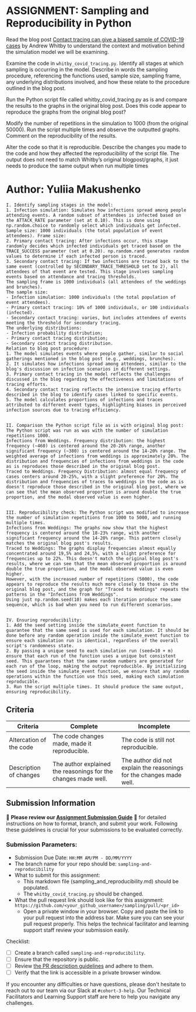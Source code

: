 # ASSIGNMENT: Sampling and Reproducibility in Python

Read the blog post [Contact tracing can give a biased sample of COVID-19 cases](https://andrewwhitby.com/2020/11/24/contact-tracing-biased/) by Andrew Whitby to understand the context and motivation behind the simulation model we will be examining.

Examine the code in `whitby_covid_tracing.py`. Identify all stages at which sampling is occurring in the model. Describe in words the sampling procedure, referencing the functions used, sample size, sampling frame, any underlying distributions involved, and how these relate to the procedure outlined in the blog post.

Run the Python script file called whitby_covid_tracing.py as is and compare the results to the graphs in the original blog post. Does this code appear to reproduce the graphs from the original blog post?

Modify the number of repetitions in the simulation to 1000 (from the original 50000). Run the script multiple times and observe the outputted graphs. Comment on the reproducibility of the results.

Alter the code so that it is reproducible. Describe the changes you made to the code and how they affected the reproducibility of the script file. The output does not need to match Whitby’s original blogpost/graphs, it just needs to produce the same output when run multiple times

# Author: Yuliia Makushenko

```
I. Identify sampling stages in the model:
1. Infection simulation: Simulates how infections spread among people attending events. A random subset of attendees is infected based on the ATTACK_RATE parameter (set at 0.10). This is done using np.random.choice to randomly select which individuals get infected. Sample size: 1000 individuals (the total population of event attendees). Frame size:  
2. Primary contact tracing: After infections occur, this stage randomly decides which infected individuals get traced based on the TRACE_SUCCESS parameter (set at 0.20). np.random.rand generates random values to determine if each infected person is traced.
3. Secondary contact tracing: If two infections are traced back to the same event (controlled by SECONDARY_TRACE_THRESHOLD set to 2), all attendees of that event are tested. This stage involves sampling events based on attendance and tracing thresholds.
The sampling frame is 1000 individuals (all attendees of the weddings and brunches).
The sample size:
- Infection simulation: 1000 individuals (the total population of event attendees).
- Primary contact tracing: 10% of 1000 individuals, or 100 individuals (infected).
- Secondary contact tracing: varies, but includes attendees of events meeting the threshold for secondary tracing.
The underlying distributions:
- Infection probability distribution;
- Primary contact tracing distribution;
- Secondary contact tracing distribution.
Relation to blog post procedure:
1. The model simulates events where people gather, similar to social gatherings mentioned in the blog post (e.g., weddings, brunches).
2. It simulates how infections spread among attendees, similar to the blog's discussion on infection scenarios in different settings.
3. Primary contact tracing in the model reflects the challenges discussed in the blog regarding the effectiveness and limitations of tracing efforts.
4. Secondary contact tracing reflects the intensive tracing efforts described in the blog to identify cases linked to specific events.
5. The model calculates proportions of infections and traces attributed to different event types, highlighting biases in perceived infection sources due to tracing efficiency.


II. Comparison the Python script file as is with original blog post: The Python script was run as was with the number of simulation repetitions 1000.
Infections from Weddings. Frequency distribution: the highest frequency (~460) is centered around the 20-26% range, another significant frequency (~380) is centered around the 14-20% range. The weighted average of infections from weddings is approximately 20%. The distribution and frequencies of infections from weddings in the code as is reproduces those described in the original blog post.
Traced to Weddings. Frequency Distribution: almost equal frequency of cases centers around 20-25%, with a slight preference for 20%. The distribution and frequencies of traces to weddings in the code as is doesn't reproduce those described in the original blog post, where we can see that the mean observed proportion is around double the true proportion, and the modal observed value is even higher.


III. Reproducibility check: The Python script was modified to increase the number of simulation repetitions from 1000 to 5000, and running multiple times.
Infections from Weddings: The graphs now show that the highest frequency is centered around the 18-23% range, with another significant frequency around the 14-20% range. This pattern closely matches the original blog post's results.
Traced to Weddings: The graphs display frequencies almost equally concentrated around 19,5% and 24,5%, with a slight preference for frequencies up to 22%. This doesn't match the original blog post's results, where we can see that the mean observed proportion is around double the true proportion, and the modal observed value is even higher. 
However, with the increased number of repetitions (5000), the code appears to reproduce the results much more closely to those in the original blog post, and the graph for "Traced to Weddings" repeats the patterns in the "Infections from Weddings".
Using just np.random.seed(10) makes each iteration produce the same sequence, which is bad when you need to run different scenarios.


IV. Ensuring reproducibility:
1. Add the seed setting inside the simulate_event function to guarantee that the same seed is used for each simulation. It should be done before any random operation inside the simulate_event function to ensure each simulation run is identical, regardless of the overall script's randomness state.
2. By passing a unique seed to each simulation run (seed=10 + m) ensure that each run of the function uses a unique but consistent seed. This guarantees that the same random numbers are generated for each run of the loop, making the output reproducible. By initializing the seed inside the simulate_event function, we ensure that any random operations within the function use this seed, making each simulation reproducible.
3. Run the script multiple times. It should produce the same output, ensuring reproducibility.

```


## Criteria

|Criteria|Complete|Incomplete|
|--------|----|----|
|Altercation of the code|The code changes made, made it reproducible.|The code is still not reproducible.|
|Description of changes|The author explained the reasonings for the changes made well.|The author did not explain the reasonings for the changes made well.|

## Submission Information

🚨 **Please review our [Assignment Submission Guide](https://github.com/UofT-DSI/onboarding/blob/main/onboarding_documents/submissions.md)** 🚨 for detailed instructions on how to format, branch, and submit your work. Following these guidelines is crucial for your submissions to be evaluated correctly.

### Submission Parameters:
* Submission Due Date: `HH:MM AM/PM - DD/MM/YYYY`
* The branch name for your repo should be: `sampling-and-reproducibility`
* What to submit for this assignment:
    * This markdown file (sampling_and_reproducibility.md) should be populated.
    * The `whitby_covid_tracing.py` should be changed.
* What the pull request link should look like for this assignment: `https://github.com/<your_github_username>/sampling/pull/<pr_id>`
    * Open a private window in your browser. Copy and paste the link to your pull request into the address bar. Make sure you can see your pull request properly. This helps the technical facilitator and learning support staff review your submission easily.

Checklist:
- [ ] Create a branch called `sampling-and-reproducibility`.
- [ ] Ensure that the repository is public.
- [ ] Review [the PR description guidelines](https://github.com/UofT-DSI/onboarding/blob/main/onboarding_documents/submissions.md#guidelines-for-pull-request-descriptions) and adhere to them.
- [ ] Verify that the link is accessible in a private browser window.

If you encounter any difficulties or have questions, please don't hesitate to reach out to our team via our Slack at `#cohort-3-help`. Our Technical Facilitators and Learning Support staff are here to help you navigate any challenges.
